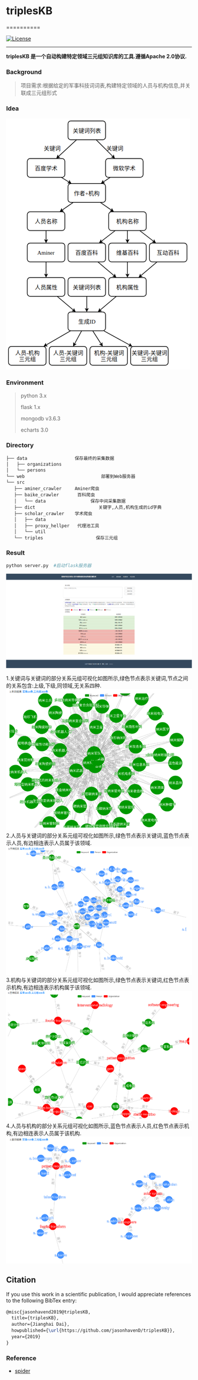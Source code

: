 # triplesKB
==========

[![License](https://img.shields.io/badge/license-Apache%202-4EB1BA.svg)](https://www.apache.org/licenses/LICENSE-2.0.html)

*****

**triplesKB 是一个自动构建特定领域三元组知识库的工具.遵循Apache 2.0协议.**

### Background

> 项目需求:根据给定的军事科技词词表,构建特定领域的人员与机构信息,并关联成三元组形式

### Idea

![基本思路](img/pipline.png)

### Environment

> python 3.x
>
> flask 1.x
>
> mongodb v3.6.3
>
> echarts 3.0

### Directory
```
├── data                  保存最终的采集数据
│   ├── organizations
│   └── persons
└── web                             部署到Web服务器
└── src
   ├── aminer_crawler     Aminer爬虫
   ├── baike_crawler       百科爬虫
   │   └── data                 保存中间采集数据
   ├── dict                        关键字,人员,机构生成的id字典
   ├── scholar_crawler    学术爬虫
   │   ├── data
   │   ├── proxy_hellper   代理池工具
   │   └── util
   └── triples                    保存三元组
```
### Result

```python
python server.py  #启动flask服务器
```

![首页](img/web_index.png)

1.关键词与关键词的部分关系元组可视化如图所示,绿色节点表示关键词,节点之间的关系包含:上级,下级,同领域,无关系四种.
![](img/1.png)
2.人员与关键词的部分关系元组可视化如图所示,绿色节点表示关键词,蓝色节点表示人员,有边相连表示人员属于该领域.
![](img/2.png)
3.机构与关键词的部分关系元组可视化如图所示,绿色节点表示关键词,红色节点表示机构,有边相连表示机构属于该领域.
![](img/3.png)
4.人员与机构的部分关系元组可视化如图所示,蓝色节点表示人员,红色节点表示机构,有边相连表示人员属于该机构.
![](img/4.png)


## Citation

If you use this work in a scientific publication, I would appreciate references to the following BibTex entry:

```latex
@misc{jasonhavend2019@triplesKB,
  title={triplesKB},
  author={Jianghai Dai},
  howpublished={\url{https://github.com/jasonhavenD/triplesKB}},
  year={2019}
}
```

### Reference

- [spider](https://github.com/jasonhavend/DJH-Spider)
